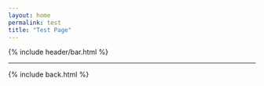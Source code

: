 ```yaml
---
layout: home
permalink: test
title: "Test Page"
---
```


{% include header/bar.html %}

***

{% include back.html %}

